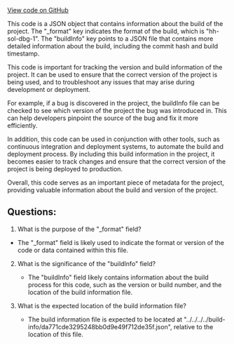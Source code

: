 [View code on GitHub](zoo-labs/zoo/blob/master/contracts/artifacts/src/uniswapv2/interfaces/IUniswapV2Callee.sol/IUniswapV2Callee.dbg.json)

This code is a JSON object that contains information about the build of the project. The "_format" key indicates the format of the build, which is "hh-sol-dbg-1". The "buildInfo" key points to a JSON file that contains more detailed information about the build, including the commit hash and build timestamp.

This code is important for tracking the version and build information of the project. It can be used to ensure that the correct version of the project is being used, and to troubleshoot any issues that may arise during development or deployment. 

For example, if a bug is discovered in the project, the buildInfo file can be checked to see which version of the project the bug was introduced in. This can help developers pinpoint the source of the bug and fix it more efficiently. 

In addition, this code can be used in conjunction with other tools, such as continuous integration and deployment systems, to automate the build and deployment process. By including this build information in the project, it becomes easier to track changes and ensure that the correct version of the project is being deployed to production.

Overall, this code serves as an important piece of metadata for the project, providing valuable information about the build and version of the project.
## Questions: 
 1. What is the purpose of the "_format" field?
   - The "_format" field is likely used to indicate the format or version of the code or data contained within this file.
   
2. What is the significance of the "buildInfo" field?
   - The "buildInfo" field likely contains information about the build process for this code, such as the version or build number, and the location of the build information file.
   
3. What is the expected location of the build information file?
   - The build information file is expected to be located at "../../../../build-info/da771cde3295248bb0d9e49f712de35f.json", relative to the location of this file.